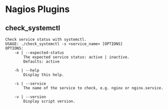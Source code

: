 Nagios Plugins
==============

check_systemctl
---------------

    Check service status with systemctl.
    USAGE: ./check_systemctl -s <service_name> [OPTIONS]
    OPTIONS:
        -e | --expected-status
            The expected service status: active | inactive.
            Defaults: active

        -h | --help
            Display this help.

        -s | --service
            The name of the service to check, e.g. nginx or nginx.service.

        -v | --version
            Display script version.



